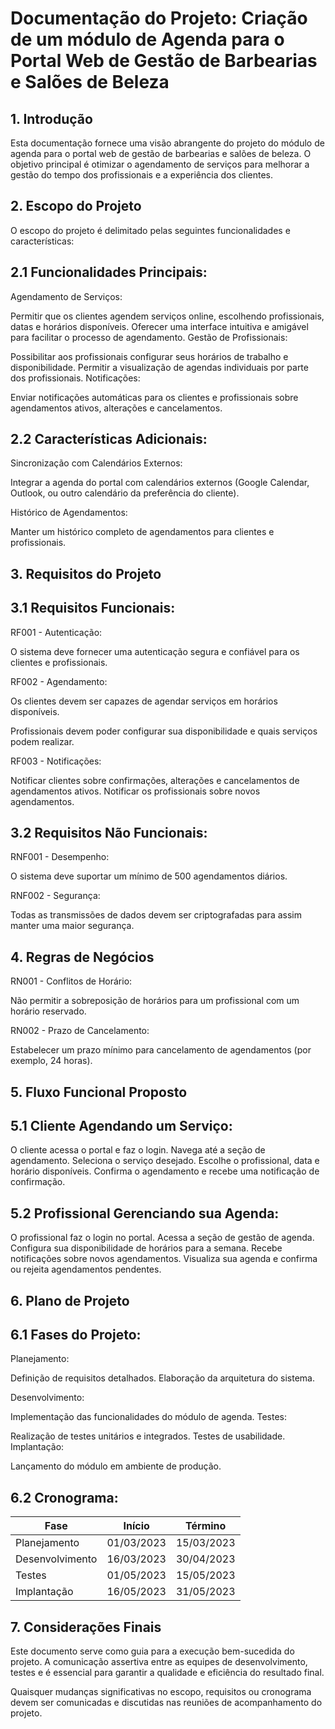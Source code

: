# Documentação do Projeto: Criação de um módulo de Agenda para o Portal Web de Gestão de Barbearias e Salões de Beleza

## 1. Introdução
Esta documentação fornece uma visão abrangente do projeto do módulo de agenda para o portal web de gestão de barbearias e salões de beleza. O objetivo principal é otimizar o agendamento de serviços para melhorar a gestão do tempo dos profissionais e a experiência dos clientes.

## 2. Escopo do Projeto
O escopo do projeto é delimitado pelas seguintes funcionalidades e características:

## 2.1 Funcionalidades Principais:
Agendamento de Serviços:

Permitir que os clientes agendem serviços online, escolhendo profissionais, datas e horários disponíveis.
Oferecer uma interface intuitiva e amigável para facilitar o processo de agendamento.
Gestão de Profissionais:

Possibilitar aos profissionais configurar seus horários de trabalho e disponibilidade.
Permitir a visualização de agendas individuais por parte dos profissionais.
Notificações:

Enviar notificações automáticas para os clientes e profissionais sobre agendamentos ativos, alterações e cancelamentos.

## 2.2 Características Adicionais:
Sincronização com Calendários Externos:

Integrar a agenda do portal com calendários externos (Google Calendar, Outlook, ou outro calendário da preferência do cliente).

Histórico de Agendamentos:

Manter um histórico completo de agendamentos para clientes e profissionais.

## 3. Requisitos do Projeto

## 3.1 Requisitos Funcionais:

RF001 - Autenticação:

O sistema deve fornecer uma autenticação segura e confiável para os clientes e profissionais.

RF002 - Agendamento:

Os clientes devem ser capazes de agendar serviços em horários disponíveis.

Profissionais devem poder configurar sua disponibilidade e quais serviços podem realizar.

RF003 - Notificações:

Notificar clientes sobre confirmações, alterações e cancelamentos de agendamentos ativos.
Notificar os profissionais sobre novos agendamentos.

## 3.2 Requisitos Não Funcionais:
RNF001 - Desempenho:

O sistema deve suportar um mínimo de 500 agendamentos diários.

RNF002 - Segurança:

Todas as transmissões de dados devem ser criptografadas para assim manter uma maior segurança.

## 4. Regras de Negócios
RN001 - Conflitos de Horário:

Não permitir a sobreposição de horários para um profissional com um horário reservado.

RN002 - Prazo de Cancelamento:

Estabelecer um prazo mínimo para cancelamento de agendamentos (por exemplo, 24 horas).

## 5. Fluxo Funcional Proposto

## 5.1 Cliente Agendando um Serviço:

O cliente acessa o portal e faz o login.
Navega até a seção de agendamento.
Seleciona o serviço desejado.
Escolhe o profissional, data e horário disponíveis.
Confirma o agendamento e recebe uma notificação de confirmação.

## 5.2 Profissional Gerenciando sua Agenda:
O profissional faz o login no portal.
Acessa a seção de gestão de agenda.
Configura sua disponibilidade de horários para a semana.
Recebe notificações sobre novos agendamentos.
Visualiza sua agenda e confirma ou rejeita agendamentos pendentes.

## 6. Plano de Projeto

## 6.1 Fases do Projeto:
Planejamento:

Definição de requisitos detalhados.
Elaboração da arquitetura do sistema.

Desenvolvimento:

Implementação das funcionalidades do módulo de agenda.
Testes:

Realização de testes unitários e integrados.
Testes de usabilidade.
Implantação:

Lançamento do módulo em ambiente de produção.

## 6.2 Cronograma:
| Fase             | Início       | Término      |
|------------------|--------------|--------------|
| Planejamento     | 01/03/2023   | 15/03/2023   |
| Desenvolvimento  | 16/03/2023   | 30/04/2023   |
| Testes           | 01/05/2023   | 15/05/2023   |
| Implantação      | 16/05/2023   | 31/05/2023   |


## 7. Considerações Finais
Este documento serve como guia para a execução bem-sucedida do projeto. A comunicação assertiva entre as equipes de desenvolvimento, testes e é essencial para garantir a qualidade e eficiência do resultado final.

Quaisquer mudanças significativas no escopo, requisitos ou cronograma devem ser comunicadas e discutidas nas reuniões de acompanhamento do projeto.
